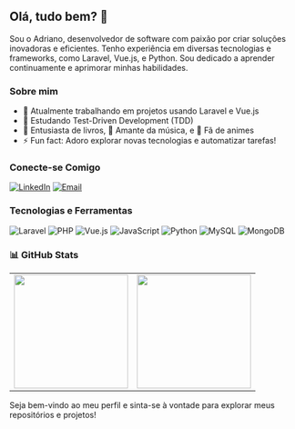 ## Olá, tudo bem? 👋

Sou o Adriano, desenvolvedor de software com paixão por criar soluções inovadoras e eficientes. Tenho experiência em diversas tecnologias e frameworks, como Laravel, Vue.js, e Python. Sou dedicado a aprender continuamente e aprimorar minhas habilidades.


### Sobre mim

- 🔭 Atualmente trabalhando em projetos usando Laravel e Vue.js
- 🌱 Estudando Test-Driven Development (TDD)
- 📕 Entusiasta de livros, 🎵 Amante da música, e 🎥 Fã de animes
- ⚡ Fun fact: Adoro explorar novas tecnologias e automatizar tarefas!

### Conecte-se Comigo

[![LinkedIn](https://img.shields.io/badge/LinkedIn-0A66C2?style=for-the-badge&logo=linkedin&logoColor=white)](https://www.linkedin.com/in/adriano-silva13/)
[![Email](https://img.shields.io/badge/Email-D14836?style=for-the-badge&logo=gmail&logoColor=white)](mailto:adrianosilva6662@gmail.com)


### Tecnologias e Ferramentas

![Laravel](https://img.shields.io/badge/Laravel-FF2D20?style=for-the-badge&logo=laravel&logoColor=white)
![PHP](https://img.shields.io/badge/PHP-777BB4?style=for-the-badge&logo=php&logoColor=white)
![Vue.js](https://img.shields.io/badge/Vue.js-35495E?style=for-the-badge&logo=vue.js&logoColor=4FC08D)
![JavaScript](https://img.shields.io/badge/JavaScript-F7DF1E?style=for-the-badge&logo=javascript&logoColor=black)
![Python](https://img.shields.io/badge/Python-3776AB?style=for-the-badge&logo=python&logoColor=white)
![MySQL](https://img.shields.io/badge/MySQL-4479A1?style=for-the-badge&logo=mysql&logoColor=white)
![MongoDB](https://img.shields.io/badge/MongoDB-47A248?style=for-the-badge&logo=mongodb&logoColor=white)


### 📊 GitHub Stats

<table>
  <tr>
    <td>
      <a href="https://github.com/anuraghazra/github-readme-stats">
        <img height=200 align="center" src="https://github-readme-stats.vercel.app/api/top-langs?username=Adriano-Silva13&layout=compact&langs_count=8&card_width=320&theme=dark" />
      </a>
    </td>
    <td>
      <a href="https://github.com/anuraghazra/github-readme-stats">
        <img height=200 align="center" src="https://github-readme-stats.vercel.app/api?username=Adriano-Silva13&show_icons=true&theme=dark" />
      </a>
    </td>
  </tr>
</table>


Seja bem-vindo ao meu perfil e sinta-se à vontade para explorar meus repositórios e projetos!
